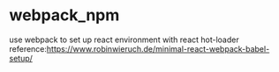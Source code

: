 # webpack_npm
use webpack to set up react environment with react hot-loader
reference:https://www.robinwieruch.de/minimal-react-webpack-babel-setup/
